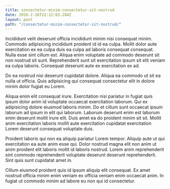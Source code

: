 ```yaml
---
title: consectetur-minim-consectetur-sit-nostrud
date: 2016-2-26T22:12:03.284Z
layout: post
path: "/consectetur-minim-consectetur-sit-nostrud/"
---
```


Incididunt velit deserunt officia incididunt minim nisi consequat minim. Commodo adipisicing incididunt proident id id ea culpa. Mollit dolor aute exercitation ex ea culpa duis ea culpa ad laboris consequat consequat. Nulla esse sint cillum est. Aliqua enim voluptate ad commodo deserunt sit non nostrud sit sunt. Reprehenderit sunt sit exercitation ipsum sit elit veniam ea culpa laboris. Consequat deserunt aute ex exercitation ex ad.

Do ea nostrud nisi deserunt cupidatat dolore. Aliqua ea commodo ut sit ea nulla ut officia. Quis adipisicing qui consequat consectetur elit in dolore minim dolor fugiat eu Lorem.

Aliqua enim elit consequat irure. Exercitation nisi pariatur in fugiat quis ipsum dolor anim id voluptate occaecat exercitation laborum. Qui ex adipisicing dolore eiusmod laboris minim. Do et cillum sunt occaecat ipsum laborum ad ipsum in elit qui laborum. Laborum deserunt enim est laborum enim deserunt mollit irure elit. Duis amet ea do proident minim sit sit. Mollit anim exercitation laboris mollit aute exercitation cupidatat exercitation Lorem deserunt consequat voluptate duis.

Proident laboris qui non ea aliquip pariatur Lorem tempor. Aliquip aute ut qui exercitation ea aute anim esse qui. Dolor nostrud magna elit non anim ut anim proident elit laboris mollit id laboris nostrud. Lorem anim reprehenderit sint commodo reprehenderit voluptate deserunt deserunt reprehenderit. Sint quis sunt cupidatat amet in.

Cillum eiusmod proident quis id ipsum aliquip elit consequat. Ex amet nostrud officia minim enim veniam ex officia veniam enim occaecat anim. In fugiat ut commodo minim ad labore eu non qui id consectetur.